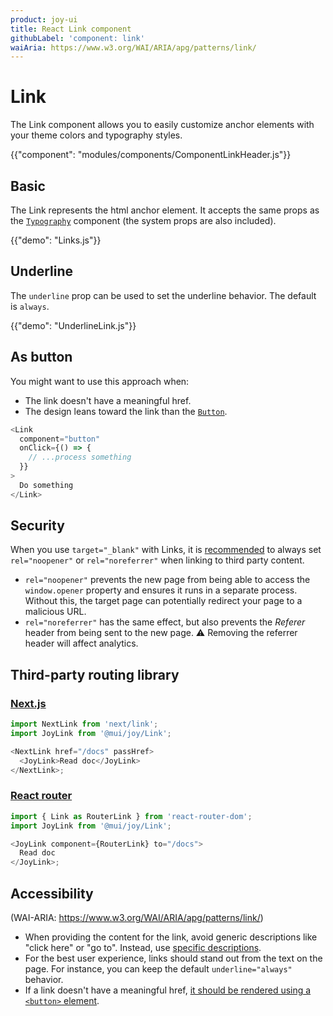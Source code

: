 ```yaml
---
product: joy-ui
title: React Link component
githubLabel: 'component: link'
waiAria: https://www.w3.org/WAI/ARIA/apg/patterns/link/
---
```


# Link

<p class="description">The Link component allows you to easily customize anchor elements with your theme colors and typography styles.</p>

{{"component": "modules/components/ComponentLinkHeader.js"}}

## Basic

The Link represents the html anchor element. It accepts the same props as the [`Typography`](/joy-ui/react-typography/) component (the system props are also included).

{{"demo": "Links.js"}}

## Underline

The `underline` prop can be used to set the underline behavior. The default is `always`.

{{"demo": "UnderlineLink.js"}}

## As button

You might want to use this approach when:

- The link doesn't have a meaningful href.
- The design leans toward the link than the [`Button`](/joy-ui/react-button/).

```js
<Link
  component="button"
  onClick={() => {
    // ...process something
  }}
>
  Do something
</Link>
```

## Security

When you use `target="_blank"` with Links, it is [recommended](https://developers.google.com/web/tools/lighthouse/audits/noopener) to always set `rel="noopener"` or `rel="noreferrer"` when linking to third party content.

- `rel="noopener"` prevents the new page from being able to access the `window.opener` property and ensures it runs in a separate process.
  Without this, the target page can potentially redirect your page to a malicious URL.
- `rel="noreferrer"` has the same effect, but also prevents the _Referer_ header from being sent to the new page.
  ⚠️ Removing the referrer header will affect analytics.

## Third-party routing library

### [Next.js](https://nextjs.org/docs/api-reference/next/link#if-the-child-is-a-custom-component-that-wraps-an-a-tag)

```js
import NextLink from 'next/link';
import JoyLink from '@mui/joy/Link';

<NextLink href="/docs" passHref>
  <JoyLink>Read doc</JoyLink>
</NextLink>;
```

### [React router](https://reactrouter.com/docs/en/v6/components/link)

```js
import { Link as RouterLink } from 'react-router-dom';
import JoyLink from '@mui/joy/Link';

<JoyLink component={RouterLink} to="/docs">
  Read doc
</JoyLink>;
```

## Accessibility

(WAI-ARIA: https://www.w3.org/WAI/ARIA/apg/patterns/link/)

- When providing the content for the link, avoid generic descriptions like "click here" or "go to".
  Instead, use [specific descriptions](https://developers.google.com/web/tools/lighthouse/audits/descriptive-link-text).
- For the best user experience, links should stand out from the text on the page. For instance, you can keep the default `underline="always"` behavior.
- If a link doesn't have a meaningful href, [it should be rendered using a `<button>` element](#as-button).
